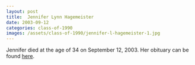 ```yaml
---
layout: post
title:  Jennifer Lynn Hagemeister
date: 2003-09-12
categories: class-of-1990
images: /assets/class-of-1990/jennifer-l-hagemeister-1.jpg 
---
```

Jennifer died at the age of 34 on September 12, 2003. Her obituary can be found [here](http://tinyurl.com/q3eg6re).
